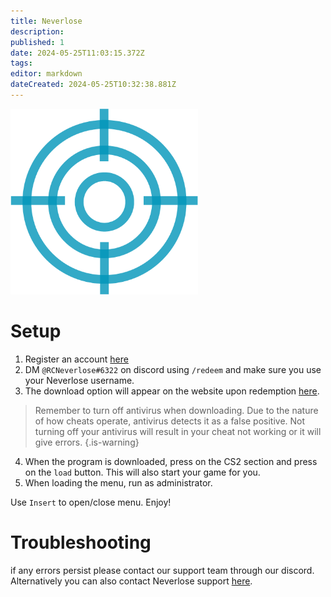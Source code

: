 ```yaml
---
title: Neverlose
description: 
published: 1
date: 2024-05-25T11:03:15.372Z
tags: 
editor: markdown
dateCreated: 2024-05-25T10:32:38.881Z
---
```


<img src="/neverlose1.png" alt="cherax-logo" width="300"/>
                                                  

# Setup


1. Register an account [here](https://neverlose.cc/?redir=me)
2. DM `@RCNeverlose#6322`  on discord using `/redeem` and make sure you use your Neverlose username.
3. The download option will appear on the website upon redemption [here](https://en.neverlose.cc/me).
> Remember to turn off antivirus when downloading. Due to the nature of how cheats operate, antivirus detects it as a false positive. Not turning off your antivirus will result in your cheat not working or it will give errors. {.is-warning}
4. When the program is downloaded, press on the CS2 section and press on the `load` button. This will also start your game for you.
5. When loading the menu, run as administrator.

 Use `Insert` to open/close menu.
 Enjoy!
 
 # Troubleshooting
 if any errors persist please contact our support team through our discord. Alternatively you can also contact Neverlose support [here](https://en.neverlose.cc/tickets).
